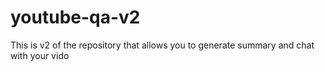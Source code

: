 # youtube-qa-v2
This is v2 of the repository that allows you to generate summary and chat with your vido



